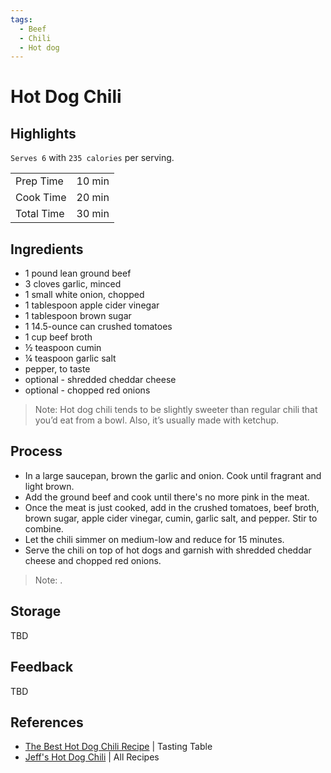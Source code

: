```yaml
---
tags:
  - Beef
  - Chili
  - Hot dog
---
```


# Hot Dog Chili

## Highlights

`Serves 6` with `235 calories` per serving.

| | |
|----|-----|
| Prep Time             | 10 min    |
| Cook Time             | 20 min    |
| Total Time            | 30 min    |

## Ingredients

* 1 pound lean ground beef
* 3 cloves garlic, minced
* 1 small white onion, chopped
* 1 tablespoon apple cider vinegar
* 1 tablespoon brown sugar
* 1 14.5-ounce can crushed tomatoes
* 1 cup beef broth
* ½ teaspoon cumin
* ¼ teaspoon garlic salt
* pepper, to taste
* optional - shredded cheddar cheese
* optional - chopped red onions

> Note: Hot dog chili tends to be slightly sweeter than regular chili that you’d eat from a bowl. Also, it’s usually made with ketchup.

## Process

* In a large saucepan, brown the garlic and onion. Cook until fragrant and light brown.
* Add the ground beef and cook until there's no more pink in the meat.
* Once the meat is just cooked, add in the crushed tomatoes, beef broth, brown sugar, apple cider vinegar, cumin, garlic salt, and pepper. Stir to combine.
* Let the chili simmer on medium-low and reduce for 15 minutes.
* Serve the chili on top of hot dogs and garnish with shredded cheddar cheese and chopped red onions.

> Note: .

## Storage

TBD

## Feedback

TBD

## References

* [The Best Hot Dog Chili Recipe](https://www.tastingtable.com/821764/the-best-hot-dog-chili-recipe/) | Tasting Table
* [Jeff's Hot Dog Chili](https://www.allrecipes.com/recipe/223538/jeffs-hot-dog-chili/) | All Recipes
